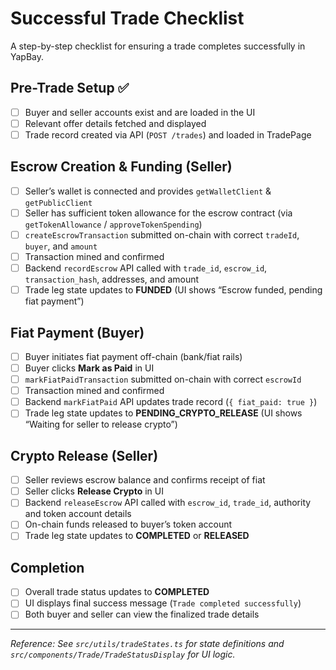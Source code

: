 # Successful Trade Checklist

A step-by-step checklist for ensuring a trade completes successfully in YapBay.

## Pre-Trade Setup ✅

- [ ] Buyer and seller accounts exist and are loaded in the UI
- [ ] Relevant offer details fetched and displayed
- [ ] Trade record created via API (`POST /trades`) and loaded in TradePage

## Escrow Creation & Funding (Seller)

- [ ] Seller’s wallet is connected and provides `getWalletClient` & `getPublicClient`
- [ ] Seller has sufficient token allowance for the escrow contract (via `getTokenAllowance` / `approveTokenSpending`)
- [ ] `createEscrowTransaction` submitted on-chain with correct `tradeId`, `buyer`, and `amount`
- [ ] Transaction mined and confirmed
- [ ] Backend `recordEscrow` API called with `trade_id`, `escrow_id`, `transaction_hash`, addresses, and amount
- [ ] Trade leg state updates to **FUNDED** (UI shows “Escrow funded, pending fiat payment”)

## Fiat Payment (Buyer)

- [ ] Buyer initiates fiat payment off-chain (bank/fiat rails)
- [ ] Buyer clicks **Mark as Paid** in UI
- [ ] `markFiatPaidTransaction` submitted on-chain with correct `escrowId`
- [ ] Transaction mined and confirmed
- [ ] Backend `markFiatPaid` API updates trade record (`{ fiat_paid: true }`)
- [ ] Trade leg state updates to **PENDING_CRYPTO_RELEASE** (UI shows “Waiting for seller to release crypto”)

## Crypto Release (Seller)

- [ ] Seller reviews escrow balance and confirms receipt of fiat
- [ ] Seller clicks **Release Crypto** in UI
- [ ] Backend `releaseEscrow` API called with `escrow_id`, `trade_id`, authority and token account details
- [ ] On-chain funds released to buyer’s token account
- [ ] Trade leg state updates to **COMPLETED** or **RELEASED**

## Completion

- [ ] Overall trade status updates to **COMPLETED**
- [ ] UI displays final success message (`Trade completed successfully`)
- [ ] Both buyer and seller can view the finalized trade details

---

_Reference: See `src/utils/tradeStates.ts` for state definitions and `src/components/Trade/TradeStatusDisplay` for UI logic._
